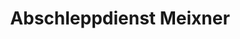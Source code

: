 ---
title: "Abschleppdienst Meixner"
url: /stuttgart/abschleppdienst-meixner/
shop: Autowerkstatt
---